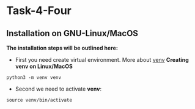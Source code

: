 # Task-4-Four
## Installation on GNU-Linux/MacOS
**The installation steps will be outlined here:**
- First you need create virtual environment. More about [venv](https://docs.python.org/3/library/venv.html)
**Creating venv on Linux/MacOS**
```
python3 -m venv venv
```
- Second we need to activate **venv**:
```
source venv/bin/activate
```
